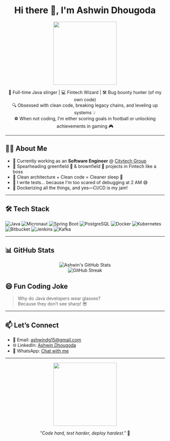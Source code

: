 <h1 align="center">Hi there 👋, I'm Ashwin Dhougoda</h1>
<p align="center">
  <img src="https://media.giphy.com/media/qgQUggAC3Pfv687qPC/giphy.gif" width="200">
</p>

<p align="center">
  🧠 Full-time Java slinger | 💻 Fintech Wizard | 🛠️ Bug bounty hunter (of my own code) <br>
  🔍 Obsessed with clean code, breaking legacy chains, and leveling up systems 💡<br>
  ⚽ When not coding, I'm either scoring goals in football or unlocking achievements in gaming 🎮
</p>

---

## 🧑‍💻 About Me

- 🔭 Currently working as an **Software Engineer** @ [Citytech Group](https://citytech.global)
- 🚀 Spearheading greenfield 🌱 & brownfield 🌾 projects in Fintech like a boss
- 🧩 Clean architecture + Clean code = Cleaner sleep 🛌
- 🧪 I write tests... because I'm too scared of debugging at 2 AM 😅
- 🐳 Dockerizing all the things, and yes—CI/CD is my jam!

---

## 🛠️ Tech Stack

![Java](https://img.shields.io/badge/-Java-informational?style=flat&logo=java)
![Micronaut](https://img.shields.io/badge/-Micronaut-blue?style=flat&logo=data:image/svg+xml;base64,PHN2ZyB3aWR0aD0iNjQiIGhlaWdodD0iNjQiIHZpZXdCb3g9IjAgMCA2NCA2NCI+PHBhdGggZD0iTTMyIDAgQzE0LjMyIDAgMCAxNC4zMiAwIDMyUzE0LjMyIDY0IDMyIDY0IDY0IDQ5LjY4IDY0IDMyIDQ5LjY4IDAgMzIgMHoiIGZpbGw9IiMwMDhBRTMiLz48L3N2Zz4=)
![Spring Boot](https://img.shields.io/badge/-SpringBoot-success?style=flat&logo=spring)
![PostgreSQL](https://img.shields.io/badge/-PostgreSQL-blue?style=flat&logo=postgresql)
![Docker](https://img.shields.io/badge/-Docker-2496ED?style=flat&logo=docker)
![Kubernetes](https://img.shields.io/badge/-Kubernetes-326CE5?style=flat&logo=kubernetes)
![Bitbucket](https://img.shields.io/badge/-Bitbucket-0052CC?style=flat&logo=bitbucket)
![Jenkins](https://img.shields.io/badge/-Jenkins-red?style=flat&logo=jenkins)
![Kafka](https://img.shields.io/badge/-Kafka-231F20?style=flat&logo=apachekafka)

---

## 📊 GitHub Stats

<p align="center">
  <img src="https://github-readme-stats.vercel.app/api?username=AshwinD-Coder&show_icons=true&theme=radical" alt="Ashwin's GitHub Stats" />
  <br>
  <img src="https://github-readme-streak-stats.herokuapp.com/?user=AshwinD-Coder&theme=radical" alt="GitHub Streak" />
</p>




## 😄 Fun Coding Joke

> Why do Java developers wear glasses?  
> Because they don’t see sharp! 😎

---

## 📫 Let’s Connect

- 📧 Email: [ashwindg15@gmail.com](mailto:ashwindg15@gmail.com)
- 🌐 LinkedIn: [Ashwin Dhougoda](https://www.linkedin.com/in/ashwin-dhougoda-71545520a/)
- 📱 WhatsApp: [Chat with me](https://wa.me/9779861292963)

---

<p align="center">
  <img src="https://media.giphy.com/media/26xBwdIuRJiAIqHwA/giphy.gif" width="200">
</p>

<p align="center"><i>"Code hard, test harder, deploy hardest."</i> 🚀</p>
